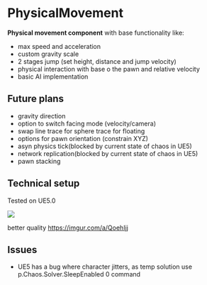 # PhysicalMovement
**Physical movement component** with base functionality like:
- max speed and acceleration
- custom gravity scale
- 2 stages jump (set height, distance and jump velocity)
- physical interaction with base o the pawn and relative velocity
- basic AI implementation

## Future plans
- gravity direction
- option to switch facing mode (velocity/camera)
- swap line trace for sphere trace for floating
- options for pawn orientation (constrain XYZ)
- asyn physics tick(blocked by current state of chaos in UE5)
- network replication(blocked by current state of chaos in UE5)
- pawn stacking

## Technical setup

Tested on UE5.0

![](https://thumbs.gfycat.com/GiftedCloudyKitten-size_restricted.gif)

better quality https://imgur.com/a/QoehIjj

## Issues
- UE5 has a bug where character jitters, as temp solution use p.Chaos.Solver.SleepEnabled 0 command
